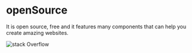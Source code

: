 # openSource
It is open source, free and it features many components that can help you create amazing websites.

![stack Overflow](https://res.cloudinary.com/dh7apsl5o/image/upload/v1562515168/Potfolio/charity.png)
